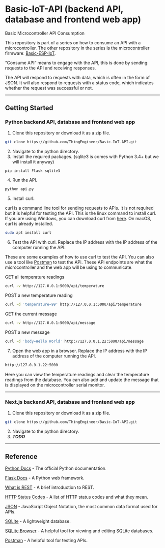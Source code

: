 # Basic-IoT-API (backend API, database and frontend web app) 
Basic Microcontroller API Consumption

This repository is part of a series on how to consume an API with a microcontroller. The other repository in the series is the microcontroller firmware: [Basic-ESP-IoT](https://github.com/ThingEngineer/Basic-ESP-IoT).

“Consume API” means to engage with the API, this is done by sending requests to the API and receiving responses. 

The API will respond to requests with data, which is often in the form of JSON. It will also respond to requests with a status code, which indicates whether the request was successful or not.

---
## Getting Started
### Python backend API, database and frontend web app
1) Clone this repository or download it as a zip file.
```sh
git clone https://github.com/ThingEngineer/Basic-IoT-API.git
```
2) Navigate to the python directory.
3) Install the required packages. (sqlite3 is comes with Python 3.4+ but we will install it anyway) 
```sh
pip install Flask sqlite3
```
4) Run the API.
```sh
python api.py
```
5) Install curl. 

curl is a command line tool for sending requests to APIs. It is not required but it is helpful for testing the API. This is the linux command to install curl. If you are using Windows, you can download curl from [here](https://curl.haxx.se/windows/). On macOS, curl is already installed.
```sh
sudo apt install curl
```
6) Test the API with curl. Replace the IP address with the IP address of the computer running the API.

These are some examples of how to use curl to test the API. You can also use a tool like [Postman](https://www.postman.com) to test the API. These API endpoints are what the microcontroller and the web app will be using to communicate.

GET all temperature readings
```sh
curl -v http://127.0.0.1:5000/api/temperature
```
POST a new temperature reading
```sh
curl -d 'temperature=99' http://127.0.0.1:5000/api/temperature
```
GET the current message
```sh
curl -v http://127.0.0.1:5000/api/message
```
POST a new message
```sh
curl -d 'body=Hello World' http://127.0.0.1.22:5000/api/message
```
7) Open the web app in a browser. Replace the IP address with the IP address of the computer running the API.
```sh
http://127.0.0.1.22:5000
```
Here you can view the temperature readings and clear the temperature readings from the database. You can also add and update the message that is displayed on the microcontroller serial monitor.

---
### Next.js backend API, database and frontend web app
1) Clone this repository or download it as a zip file.
```sh
git clone https://github.com/ThingEngineer/Basic-IoT-API.git
```
2) Navigate to the python directory.
3) ***TODO***
---
## Reference
[Python Docs](https://docs.python.org/3/) - The official Python documentation.

[Flask Docs](https://flask.palletsprojects.com/en/1.1.x/) - A Python web framework.

[What is REST](https://restfulapi.net) - A brief introduction to REST.

[HTTP Status Codes](https://httpstatuses.com) - A list of HTTP status codes and what they mean.

[JSON](https://www.json.org/json-en.html) - JavaScript Object Notation, the most common data format used for APIs.

[SQLite](https://www.sqlite.org/index.html) - A lightweight database.

[SQLite Browser](https://sqlitebrowser.org) - A helpful tool for viewing and editing SQLite databases.

[Postman](https://www.postman.com) - A helpful tool for testing APIs.